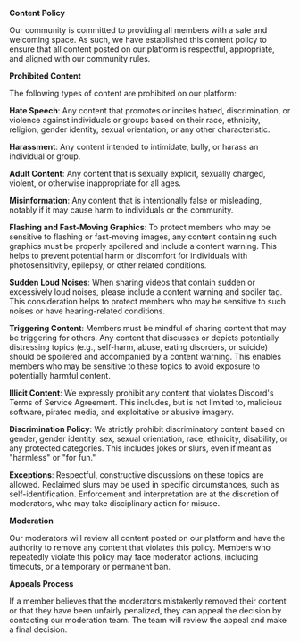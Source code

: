 **Content Policy**

Our community is committed to providing all members with a safe and welcoming space. As such, we have established this content policy to ensure that all content posted on our platform is respectful, appropriate, and aligned with our community rules.


**Prohibited Content**

The following types of content are prohibited on our platform:

**Hate Speech**: Any content that promotes or incites hatred, discrimination, or violence against individuals or groups based on their race, ethnicity, religion, gender identity, sexual orientation, or any other characteristic.

**Harassment**: Any content intended to intimidate, bully, or harass an individual or group.

**Adult Content**: Any content that is sexually explicit, sexually charged, violent, or otherwise inappropriate for all ages.

**Misinformation**: Any content that is intentionally false or misleading, notably if it may cause harm to individuals or the community.

**Flashing and Fast-Moving Graphics**: To protect members who may be sensitive to flashing or fast-moving images, any content containing such graphics must be properly spoilered and include a content warning. This helps to prevent potential harm or discomfort for individuals with photosensitivity, epilepsy, or other related conditions.

**Sudden Loud Noises**: When sharing videos that contain sudden or excessively loud noises, please include a content warning and spoiler tag. This consideration helps to protect members who may be sensitive to such noises or have hearing-related conditions.

**Triggering Content**: Members must be mindful of sharing content that may be triggering for others. Any content that discusses or depicts potentially distressing topics (e.g., self-harm, abuse, eating disorders, or suicide) should be spoilered and accompanied by a content warning. This enables members who may be sensitive to these topics to avoid exposure to potentially harmful content.

**Illicit Content**: We expressly prohibit any content that violates Discord's Terms of Service Agreement. This includes, but is not limited to, malicious software, pirated media, and exploitative or abusive imagery.

**Discrimination Policy**: We strictly prohibit discriminatory content based on gender, gender identity, sex, sexual orientation, race, ethnicity, disability, or any protected categories. This includes jokes or slurs, even if meant as "harmless" or "for fun."

**Exceptions**: Respectful, constructive discussions on these topics are allowed. Reclaimed slurs may be used in specific circumstances, such as self-identification. Enforcement and interpretation are at the discretion of moderators, who may take disciplinary action for misuse.


**Moderation**

Our moderators will review all content posted on our platform and have the authority to remove any content that violates this policy. Members who repeatedly violate this policy may face moderator actions, including timeouts, or a temporary or permanent ban.


**Appeals Process**

If a member believes that the moderators mistakenly removed their content or that they have been unfairly penalized, they can appeal the decision by contacting our moderation team. The team will review the appeal and make a final decision.
